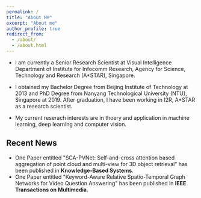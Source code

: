 ```yaml
---
permalink: /
title: "About Me"
excerpt: "About me"
author_profile: true
redirect_from: 
  - /about/
  - /about.html
---
```


- I am currently a Senior Research Scientist at Visual Intelligence Department of Institute for Infocomm Research, Agency for Science, Technology and Research (A*STAR), Singapore. 

- I obtained my Bachelor Degree from Beijing Institute of Technology at 2013 and PhD Degree from Nanyang Technological University (NTU), Singapore at 2019. After graduation, I have been working in I2R, A*STAR as a research scientist.

- My current reserach interests are in thoery and application in machine learning, deep learning and computer vision.

## Recent News
- One Paper entitled "SCA-PVNet: Self-and-cross attention based aggregation of point cloud and multi-view for 3D object retrieval" has been published in **Knowledge-Based Systems**.
- One Paper entitled "Keyword-Aware Relative Spatio-Temporal Graph Networks for Video Question Answering" has been published in **IEEE Transactions on Multimedia**.
